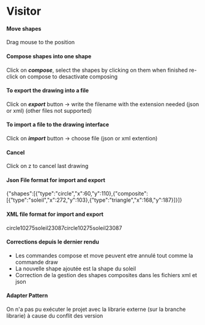# Visitor #
#### Move shapes ####
Drag mouse to the position 
#### Compose shapes into one shape ####
Click on ***compose***, select the shapes by clicking on them
when finished re-click on compose to desactivate composing 
#### To export the drawing into a file ####
Click on ***export*** button -> write the filename with the extension needed (json or xml)
(other files not supported)
#### To import a file to the drawing interface ####
Click on ***import*** button -> choose file (json or xml extention)
#### Cancel ####
Click on z to cancel last drawing

#### Json File format for import and export 

{"shapes":[{"type":"circle","x":60,"y":110},{"composite":[{"type":"soleil","x":272,"y":103},{"type":"triangle","x":168,"y":187}]}]}

#### XML file format for import and export 

<?xml version="1.0" encoding="UTF-8" standalone="no"?><shapes><composite><shape><type>circle</type><x>102</x><y>75</y></shape><shape><type>soleil</type><x>230</x><y>87</y></shape></composite><composite><shape><type>circle</type><x>102</x><y>75</y></shape><shape><type>soleil</type><x>230</x><y>87</y></shape></composite></shapes>

#### Corrections depuis le dernier rendu 

- Les commandes compose et move peuvent etre annulé tout comme la commande draw 
- La nouvelle shape ajoutée est la shape du soleil
- Correction de la gestion des shapes composites dans les fichiers xml et json

#### Adapter Pattern

On n'a pas pu exécuter le projet avec la librarie externe (sur la branche librarie) à cause du conflit des version 
